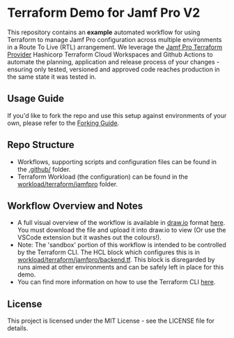 # Terraform Demo for Jamf Pro V2

This repository contains an **example** automated workflow for using Terraform to manage Jamf Pro configuration across multiple environments in a Route To Live (RTL) arrangement. We leverage the [Jamf Pro Terraform Provider](https://github.com/deploymenttheory/terraform-provider-jamfpro) Hashicorp Terraform Cloud Workspaces and Github Actions to automate the planning, application and release process of your changes - ensuring only tested, versioned and approved code reaches production in the same state it was tested in.


## Usage Guide

If you'd like to fork the repo and use this setup against environments of your own, please refer to the [Forking Guide](./Forking%20Guide.md).

## Repo Structure

- Workflows, supporting scripts and configuration files can be found in the [.github/](./.github/) folder.
- Terraform Workload (the configuration) can be found in the [workload/terraform/jamfpro](./workload/terraform/jamfpro/) folder.

## Workflow Overview and Notes

- A full visual overview of the workflow is available in [draw.io](https://draw.io) format [here](./Workflow%20Diagram.drawio). You must download the file and upload it into draw.io to view (Or use the VSCode extension but it washes out the colours!).
- Note: The 'sandbox' portion of this workflow is intended to be controlled by the Terraform CLI. The HCL block which configures this is in [workload/terraform/jamfpro/backend.tf](/workload/terraform/jamfpro/backend.tf). This block is disregarded by runs aimed at other environments and can be safely left in place for this demo. 
- You can find more information on how to use the Terraform CLI [here](https://developer.hashicorp.com/terraform/cli/commands).

## License
This project is licensed under the MIT License - see the LICENSE file for details.